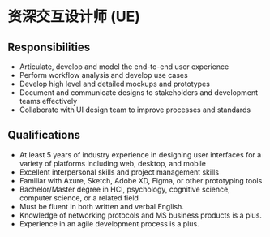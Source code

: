 # 资深交互设计师 (UE)


## Responsibilities

- Articulate, develop and model the end-to-end user experience
- Perform workflow analysis and develop use cases
- Develop high level and detailed mockups and prototypes
- Document and communicate designs to stakeholders and development teams effectively
- Collaborate with UI design team to improve processes and standards


## Qualifications

- At least 5 years of industry experience in designing user interfaces for a variety of platforms including web, desktop, and mobile
- Excellent interpersonal skills and project management skills
- Familiar with Axure, Sketch, Adobe XD, Figma, or other prototyping tools
- Bachelor/Master degree in HCI, psychology, cognitive science, computer science, or a related field
- Must be fluent in both written and verbal English.
- Knowledge of networking protocols and MS business products is a plus.
- Experience in an agile development process is a plus.